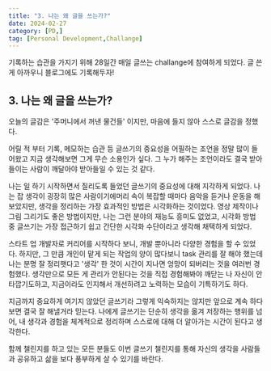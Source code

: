 ```yaml
---
title: "3. 나는 왜 글을 쓰는가?"
date: 2024-02-27
category: [PD,]
tag: [Personal Development,Challange]
---
```


기록하는 습관을 가지기 위해 28일간 매일 글쓰는 challange에 참여하게 되었다. 글 쓴게 아까우니 블로그에도 기록해두자!

## 3. 나는 왜 글을 쓰는가?

오늘의 글감은 '주머니에서 꺼낸 물건들' 이지만, 마음에 들지 않아 스스로 글감을 정했다. 

어릴 적 부터 기록, 메모하는 습관 등 글쓰기의 중요성을 어필하는 조언을 정말 많이 들어왔고 지금 생각해보면 그게 무슨 소용인가 싶다. 그 누가 해주는 조언이라도 결국 받아들이는 사람이 깨달아야 받아들일 수 있는 것 같다.

나는 일 하기 시작하면서 질리도록 들었던 글쓰기의 중요성에 대해 지각하게 되었다. 나는 잡 생각이 굉장히 많은 사람이기에머리 속이 복잡할 때마다 음악을 듣거나 운동을 해보았지만, 생각을 정리하는 가장 효과적인 방법은 시각화하는 것이었다.
영상 제작이나 그림 그리기도 좋은 방법이지만, 나는 그런 분야의 재능도 흥미도 없었고, 시각화 방법 중 글쓰기는 가장 접근하기 쉽고 간단한 시각화 수단이라고 생각해 채택하게 되었다.

스타트 업 개발자로 커리어를 시작하다 보니, 개발 뿐아니라 다양한 경험을 할 수 있었다. 하지만, 그 만큼 개인이 맡게 되는 작업의 양이 많다보니 task 관리를 잘 해야 했는데 나는 분명 잘 정리햇다고 '생각' 한 것이 시간이 지나면 엉망이 되버리는 것을 여러번 경험했다. 
생각만으로 모든 게 관리가 안된다는 것을 직접 경험해봐야 깨닫는 나 자신이 안타깝기도하고, 지금이라도 인지해서 개선하려고 노력하는 모습이 기특하기도 하다.

지금까지 중요하게 여기지 않았던 글쓰기라 그렇게 익숙하지는 않지만 앞으로 계속 하다보면 결국 잘 해낼거라 믿는다. 나에게 글쓰기는 단순히 생각을 옮겨 저장하는 행위를 넘어, 내 생각과 경험을 체계적으로 정리하며 스스로에 대해 더 알아가는 시간이 된다고 생각한다. 

함께 챌린지를 하고 있는 모든 분들도 이번 글쓰기 챌린지를 통해 자신의 생각을 사람들과 공유하고 삶을 보다 풍부하게 살 수 있기를 바란다.